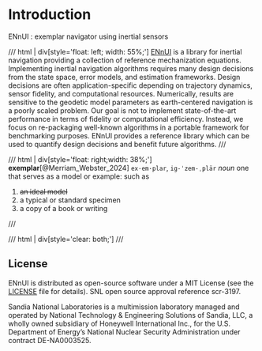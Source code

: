 # Introduction

ENnUI : exemplar navigator using inertial sensors

/// html | div[style='float: left; width: 55%;']
[ENnUI](https://github.com/sandialabs/ENnUI) is a library for inertial navigation providing a collection of reference mechanization equations. Implementing inertial navigation algorithms requires many design decisions from the state space, error models, and estimation frameworks. Design decisions are often application-specific depending on trajectory dynamics, sensor fidelity, and computational resources. Numerically, results are sensitive to the geodetic model parameters as earth-centered navigation is a poorly scaled problem. Our goal is not to implement state-of-the-art performance in terms of fidelity or computational efficiency. Instead, we focus on re-packaging well-known algorithms in a portable framework for benchmarking purposes. ENnUI provides a reference library which can be used to quantify design decisions and benefit future algorithms.
///

/// html | div[style='float: right;width: 38%;']
**exemplar**[@Merriam_Webster_2024] `ex·​em·​plar`, `ig-ˈzem-ˌplär`
*noun*
one that serves as a model or example: such as

1. <s>an ideal model</s>
2. a typical or standard specimen
3. a copy of a book or writing

///

/// html | div[style='clear: both;']
///

## License

ENnUI is distributed as open-source software under a MIT License (see the [LICENSE](https://github.com/sandialabs/ENnUI/blob/main/LICENSE) file for details). SNL open source approval reference scr-3197.

Sandia National Laboratories is a multimission laboratory managed and operated by National Technology & Engineering Solutions of Sandia, LLC, a wholly owned subsidiary of Honeywell International Inc., for the U.S. Department of Energy’s National Nuclear Security Administration under contract DE-NA0003525.
